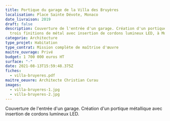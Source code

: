 ```yaml
---
title: Portique du garage de la Villa des Bruyères
localisation: Place Sainte Dévote, Monaco
date_livraison: 2019
draft: false
description: Couverture de l'entrée d'un garage. Création d'un portique avec
  trois finitions de métal avec insertion de cordons lumineux LED, à Monaco.
categorie: Architecture
type_projet: Habitation
type_contrat: Mission complète de maîtrise d'œuvre
maitre_ouvrage: Privé
budget: 1 700 000 euros HT
surface: "-"
date: 2021-08-13T15:59:48.375Z
fiches:
  - villa-bruyeres.pdf
maitre_oeuvre: Architecte Christian Curau
images:
  - villa-bruyeres-1.jpg
  - villa-bruyeres-2.jpg
---
```

Couverture de l'entrée d'un garage. Création d'un portique métallique avec insertion de cordons lumineux LED.